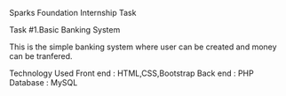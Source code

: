 Sparks Foundation Internship Task

Task #1.Basic Banking System

This is the simple banking system where user can be created and money can be tranfered.

Technology Used
Front end : HTML,CSS,Bootstrap
Back end : PHP
Database : MySQL
